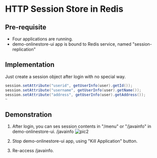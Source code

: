 # HTTP Session Store in Redis
## Pre-requisite
* Four applications are running.
* demo-onlinestore-ui app is bound to Redis service, named "session-replication"

## Implementation
Just create a session object after login with no special way. 
```java
session.setAttribute("userid", getUserInfo(user).getId());
session.setAttribute("username", getUserInfo(user).getName());
session.setAttribute("address", getUserInfo(user).getAddress());
~
```

## Demonstration
1. After login, you can ses session contents in "/menu" or "/javainfo" in demo-onlinestore-ui. 
/javainfo
![pic2](https://github.com/tkaburagi1214/springcloud-microservicesapp-onlinestore/blob/master/assets/session-2.png)

2. Stop demo-onlinestore-ui app, using "Kill Application" button.

3. Re-access /javainfo. 
